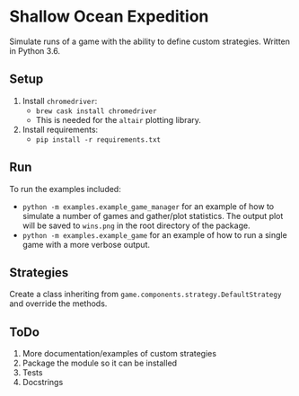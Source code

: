 # Shallow Ocean Expedition

Simulate runs of a game with the ability to define custom strategies. 
Written in Python 3.6.

## Setup
1. Install `chromedriver`: 
    - `brew cask install chromedriver`
    - This is needed for the `altair` plotting library.
2. Install requirements:
    - `pip install -r requirements.txt`

## Run
To run the examples included: 
- `python -m examples.example_game_manager` for an example of 
how to simulate a number of games and gather/plot statistics. 
The output plot will be saved to `wins.png` in the root directory of the package.
- `python -m examples.example_game` for an example of how to 
run a single game with a more verbose output.

## Strategies
Create a class inheriting from `game.components.strategy.DefaultStrategy` and override the methods.


## ToDo
1. More documentation/examples of custom strategies
2. Package the module so it can be installed
3. Tests
4. Docstrings
